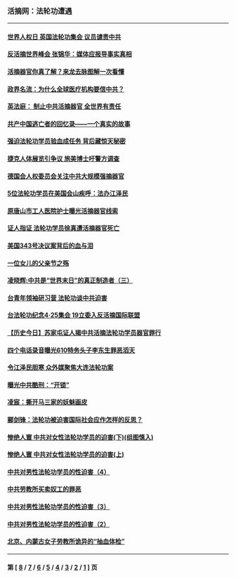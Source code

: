 ### 活摘网：法轮功遭遇
---
#### [世界人权日 英国法轮功集会 议员谴责中共](../../pages/nf5881/n13431763.md?04200430) 
#### [反活摘世界峰会 张锦华：媒体应报导事实真相](../../pages/nf5881/n13278502.md?04200430) 
#### [活摘器官你真了解？来龙去脉图解一次看懂](../../pages/nf5881/n13013820.md?04200430) 
#### [政界名流：为什么全球医疗机构要信中共？](../../pages/nf5881/n11945479.md?04200430) 
#### [英法庭： 制止中共活摘器官 全世界有责任](../../pages/nf5881/n11330691.md?04200430) 
#### [共产中国逃亡者的回忆录——一个真实的故事](../../pages/nf5881/n10918649.md?04200430) 
#### [强迫法轮功学员验血成任务 背后藏惊天秘密](../../pages/nf5881/n4252384.md?04200430) 
#### [捷克人体展览引争议 旅美博士吁警方调查](../../pages/nf5881/n9429187.md?04200430) 
#### [德国会人权委员会关注中共大规模强摘器官](../../pages/nf5881/n8418950.md?04200430) 
#### [5位法轮功学员在美国会山疾呼：法办江泽民](../../pages/nf5881/n8101519.md?04200430) 
#### [原唐山市工人医院护士曝光活摘器官线索](../../pages/nf5881/n8076384.md?04200430) 
#### [证人指证 法轮功学员徐真遭活摘器官死亡](../../pages/nf5881/n8042467.md?04200430) 
#### [美国343号决议案背后的血与泪](../../pages/nf5881/n8020684.md?04200430) 
#### [一位女儿的父亲节之殇](../../pages/nf5881/n8014122.md?04200430) 
#### [凌晓辉:中共是“世界末日”的真正制造者（三）](../../pages/nf5881/n4210333.md?04200430) 
#### [台青年领袖研习营 法轮功谈中共迫害](../../pages/nf5881/n4141857.md?04200430) 
#### [台法轮功纪念4‧25集会 19立委入反活摘国际联盟](../../pages/nf5881/n4141821.md?04200430) 
#### [【历史今日】苏家屯证人揭中共活摘法轮功学员器官罪行](../../pages/nf5881/n4135912.md?04200430) 
#### [四个电话录音曝光610特务头子李东生罪恶滔天](../../pages/nf5881/n4040060.md?04200430) 
#### [令江泽民胆寒 众外媒聚焦大连法轮功案](../../pages/nf5881/n3932671.md?04200430) 
#### [曝光中共酷刑：“开锁”](../../pages/nf5881/n3889373.md?04200430) 
#### [凌宸：撕开马三家的妖魅画皮](../../pages/nf5881/n3849369.md?04200430) 
#### [郦剑锋：法轮功被迫害国际社会应作怎样的反思？](../../pages/nf5881/n3824560.md?04200430) 
#### [惨绝人寰 中共对女性法轮功学员的迫害(下)(组图慎入)](../../pages/nf5881/n3816285.md?04200430) 
#### [惨绝人寰 中共对女性法轮功学员的迫害(上)](../../pages/nf5881/n3815374.md?04200430) 
#### [中共对男性法轮功学员的性迫害（4）](../../pages/nf5881/n3769144.md?04200430) 
#### [中共劳教所买卖奴工的罪恶](../../pages/nf5881/n3769378.md?04200430) 
#### [中共对男性法轮功学员的性迫害（3）](../../pages/nf5881/n3768231.md?04200430) 
#### [中共对男性法轮功学员的性迫害（2）](../../pages/nf5881/n3767211.md?04200430) 
#### [北京、内蒙古女子劳教所诡异的“抽血体检”](../../pages/nf5881/n3753158.md?04200430) 

---
#### 第 [ [8](./8.md?04200430) / [7](./7.md?04200430) / [6](./6.md?04200430) / [5](./5.md?04200430) / [4](./4.md?04200430) / [3](./3.md?04200430) / [2](./2.md?04200430) / [1](./1.md?04200430) ] 页
